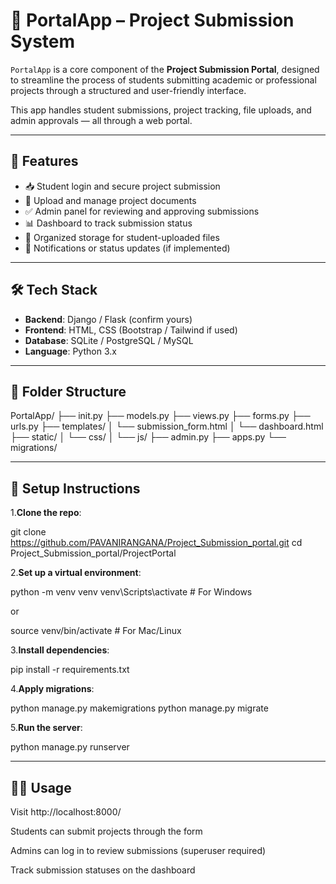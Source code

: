 # 📂 PortalApp – Project Submission System

`PortalApp` is a core component of the **Project Submission Portal**, designed to streamline the process of students submitting academic or professional projects through a structured and user-friendly interface.

This app handles student submissions, project tracking, file uploads, and admin approvals — all through a web portal.

---

## 🚀 Features

- 📥 Student login and secure project submission
- 📄 Upload and manage project documents
- ✅ Admin panel for reviewing and approving submissions
- 📊 Dashboard to track submission status
- 📁 Organized storage for student-uploaded files
- 📨 Notifications or status updates (if implemented)

---

## 🛠️ Tech Stack

- **Backend**: Django / Flask (confirm yours)
- **Frontend**: HTML, CSS (Bootstrap / Tailwind if used)
- **Database**: SQLite / PostgreSQL / MySQL
- **Language**: Python 3.x

---

## 📁 Folder Structure
PortalApp/
├── init.py
├── models.py
├── views.py
├── forms.py
├── urls.py
├── templates/
│ └── submission_form.html
│ └── dashboard.html
├── static/
│ └── css/
│ └── js/
├── admin.py
├── apps.py
└── migrations/


---

## 🔧 Setup Instructions

1.**Clone the repo**:

git clone https://github.com/PAVANIRANGANA/Project_Submission_portal.git
cd Project_Submission_portal/ProjectPortal

2.**Set up a virtual environment**:

python -m venv venv
venv\Scripts\activate  # For Windows

or

source venv/bin/activate  # For Mac/Linux

3.**Install dependencies**:

pip install -r requirements.txt

4.**Apply migrations**:

python manage.py makemigrations
python manage.py migrate

5.**Run the server**:

python manage.py runserver

---

## 🙋‍♂️ Usage
Visit http://localhost:8000/

Students can submit projects through the form

Admins can log in to review submissions (superuser required)

Track submission statuses on the dashboard
